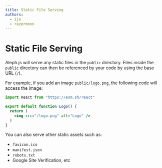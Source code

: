 ```yaml
---
title: Static File Serving
authors:
  - ije
  - razermoon
---
```


# Static File Serving

Aleph.js will serve any static files in the `public` directory. Files inside the `public` directory can then be referenced by your code by using the base URL (`/`).

For example, if you add an image `public/logo.png`, the following code will access the image:

```jsx
import React from "https://esm.sh/react"

export default function Logo() {
  return (
    <img src="/logo.png" alt="Logo" />
  )
}
```

You can also serve other static assets such as:

- `favicon.ico`
- `manifest.json`
- `robots.txt`
- Google Site Verification, etc

